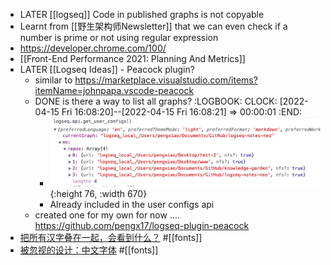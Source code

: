 - LATER [[logseq]] Code in published graphs is not copyable
- Learnt from [[野生架构师Newsletter]] that we can even check if a number is prime or not using regular expression
- https://developer.chrome.com/100/
- [[Front-End Performance 2021: Planning And Metrics]]
- LATER [[Logseq Ideas]] - Peacock plugin?
	- similar to https://marketplace.visualstudio.com/items?itemName=johnpapa.vscode-peacock
	- DONE is there a way to list all graphs?
	  :LOGBOOK:
	  CLOCK: [2022-04-15 Fri 16:08:20]--[2022-04-15 Fri 16:08:21] =>  00:00:01
	  :END:
		- ![image.png](../assets/image_1650010076639_0.png){:height 76, :width 670}
		- Already included in the user configs api
	- created one for my own for now .... https://github.com/pengx17/logseq-plugin-peacock
- [把所有汉字叠在一起，会看到什么？](https://www.bilibili.com/video/BV16A411H7Cj/?spm_id_from=333.788) #[[fonts]]
- [被忽视的设计：中文字体](https://www.bilibili.com/video/BV1Xa411w7HU/?spm_id_from=333.788) #[[fonts]]